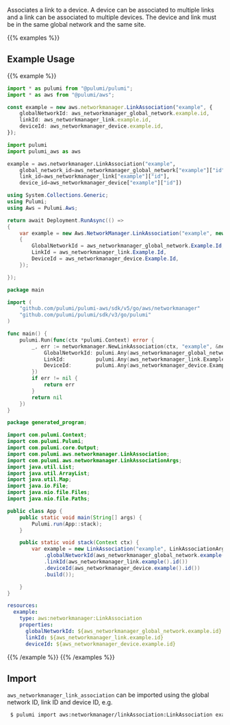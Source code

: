Associates a link to a device.
A device can be associated to multiple links and a link can be associated to multiple devices.
The device and link must be in the same global network and the same site.

{{% examples %}}
## Example Usage
{{% example %}}

```typescript
import * as pulumi from "@pulumi/pulumi";
import * as aws from "@pulumi/aws";

const example = new aws.networkmanager.LinkAssociation("example", {
    globalNetworkId: aws_networkmanager_global_network.example.id,
    linkId: aws_networkmanager_link.example.id,
    deviceId: aws_networkmanager_device.example.id,
});
```
```python
import pulumi
import pulumi_aws as aws

example = aws.networkmanager.LinkAssociation("example",
    global_network_id=aws_networkmanager_global_network["example"]["id"],
    link_id=aws_networkmanager_link["example"]["id"],
    device_id=aws_networkmanager_device["example"]["id"])
```
```csharp
using System.Collections.Generic;
using Pulumi;
using Aws = Pulumi.Aws;

return await Deployment.RunAsync(() => 
{
    var example = new Aws.NetworkManager.LinkAssociation("example", new()
    {
        GlobalNetworkId = aws_networkmanager_global_network.Example.Id,
        LinkId = aws_networkmanager_link.Example.Id,
        DeviceId = aws_networkmanager_device.Example.Id,
    });

});
```
```go
package main

import (
	"github.com/pulumi/pulumi-aws/sdk/v5/go/aws/networkmanager"
	"github.com/pulumi/pulumi/sdk/v3/go/pulumi"
)

func main() {
	pulumi.Run(func(ctx *pulumi.Context) error {
		_, err := networkmanager.NewLinkAssociation(ctx, "example", &networkmanager.LinkAssociationArgs{
			GlobalNetworkId: pulumi.Any(aws_networkmanager_global_network.Example.Id),
			LinkId:          pulumi.Any(aws_networkmanager_link.Example.Id),
			DeviceId:        pulumi.Any(aws_networkmanager_device.Example.Id),
		})
		if err != nil {
			return err
		}
		return nil
	})
}
```
```java
package generated_program;

import com.pulumi.Context;
import com.pulumi.Pulumi;
import com.pulumi.core.Output;
import com.pulumi.aws.networkmanager.LinkAssociation;
import com.pulumi.aws.networkmanager.LinkAssociationArgs;
import java.util.List;
import java.util.ArrayList;
import java.util.Map;
import java.io.File;
import java.nio.file.Files;
import java.nio.file.Paths;

public class App {
    public static void main(String[] args) {
        Pulumi.run(App::stack);
    }

    public static void stack(Context ctx) {
        var example = new LinkAssociation("example", LinkAssociationArgs.builder()        
            .globalNetworkId(aws_networkmanager_global_network.example().id())
            .linkId(aws_networkmanager_link.example().id())
            .deviceId(aws_networkmanager_device.example().id())
            .build());

    }
}
```
```yaml
resources:
  example:
    type: aws:networkmanager:LinkAssociation
    properties:
      globalNetworkId: ${aws_networkmanager_global_network.example.id}
      linkId: ${aws_networkmanager_link.example.id}
      deviceId: ${aws_networkmanager_device.example.id}
```
{{% /example %}}
{{% /examples %}}

## Import

`aws_networkmanager_link_association` can be imported using the global network ID, link ID and device ID, e.g.

```sh
 $ pulumi import aws:networkmanager/linkAssociation:LinkAssociation example global-network-0d47f6t230mz46dy4,link-444555aaabbb11223,device-07f6fd08867abc123
```

 